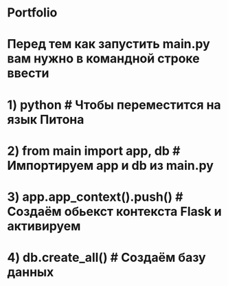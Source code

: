 # Portfolio

# Перед тем как запустить main.py вам нужно в командной строке ввести 
# 1) python # Чтобы переместится на язык Питона
# 2) from main import app, db # Импортируем app и db из main.py
# 3) app.app_context().push() # Создаём обьекст контекста Flask и активируем
# 4) db.create_all() # Создаём базу данных
